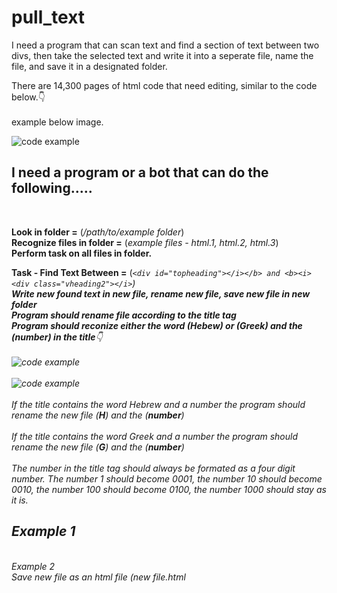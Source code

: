 # pull_text
I need a program that can scan text and find a section of text between two divs, then take the selected text and write it into a seperate file, name the file, and save it in a designated folder.

There are 14,300 pages of html code that need editing, similar to the code below.:point_down:<br><br> example below image.

![code example](https://github.com/luvlylavnder/pull_text/blob/master/code%20_example.png)

<h2>I need a program or a bot that can do the following.....</h2><br>

<b>Look in folder =</b> (<i>/path/to/example folder</i>)<br> 
<b>Recognize files in folder =</b> (<i>example files - html.1, html.2, html.3</i>)<br>
<b>Perform task on all files in folder.</b>

<b>Task - Find Text Between =</b> (<i>```<div id="topheading"></i></b> and <b><i><div class="vheading2"></i>```)<br>
<b>Write new found text in new file, rename new file, save new file in new folder</b><br> 
<b><i>Program should rename file according to the title tag</i></b><br>
<b><i>Program should reconize either the word (<b>Hebew</b>) or (<b>Greek</b>) and the (<b>number</b>) in the title</i></b>:point_down:<br><br>
![code example](https://github.com/luvlylavnder/pull_text/blob/master/title_hebrew_example.png)<br><br>
![code example](https://github.com/luvlylavnder/pull_text/blob/master/title_greek_example.png)<br><br>
<i>If the title contains the word Hebrew and a number the program should rename the new file (<b>H</b>) and the (<b>number</b>)</i><br><br>
<i>If the title contains the word Greek and a number the program should rename the new file (<b>G</b>) and the (<b>number</b>)</i><br>
 <br>
<i>The number in the title tag should always be formated as a four digit number.<i>  The number 1 should become 0001, the number 10 should become 0010, the number 100 should become 0100, the number 1000 should stay as it is.<i>
 
<h2>Example 1</h2><br>
<if the program recognizes Hebrew 350 in the title tag it should create a new file named H0350.html, write selected text, and save it in the specified folder.

<h2>Example 2</h2><br>
<if the program recognizes Hebrew 350 in the title tag it should create a new file named H0350.html, write selected text, and save it in the specified folder.
<b>Save new file as an html file</b> (<i>new file.html</i>
 
 <b></b>
 <i></i>
